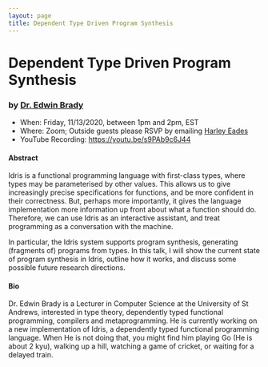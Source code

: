 ```yaml
---
layout: page
title: Dependent Type Driven Program Synthesis
---
```


Dependent Type Driven Program Synthesis
======
### by [Dr. Edwin Brady](https://www.type-driven.org.uk/edwinb/)

- When: Friday, 11/13/2020, between 1pm and 2pm, EST
- Where: Zoom; Outside guests please RSVP by emailing <a href="mailto:harley.eades@gmail.com">Harley Eades</a>
- YouTube Recording: <https://youtu.be/s9PAb9c6J44>

#### Abstract

Idris is a functional programming language with first-class types, where
types may be parameterised by other values. This allows us to give
increasingly precise specifications for functions, and be more confident
in their correctness. But, perhaps more importantly, it gives the
language implementation more information up front about what a function
should do. Therefore, we can use Idris as an interactive assistant, and
treat programming as a conversation with the machine.

In particular, the Idris system supports program synthesis, generating
(fragments of) programs from types. In this talk, I will show the
current state of program synthesis in Idris, outline how it works, and
discuss some possible future research directions.

#### Bio

Dr. Edwin Brady is a Lecturer in Computer Science at the University of
St Andrews, interested in type theory, dependently typed functional
programming, compilers and metaprogramming. He is currently working on
a new implementation of Idris, a dependently typed functional
programming language. When He is not doing that, you might find him
playing Go (He is about 2 kyu), walking up a hill, watching a game of
cricket, or waiting for a delayed train.
